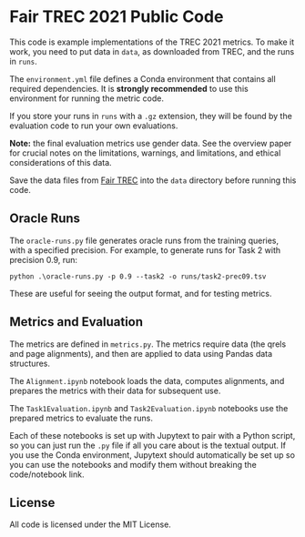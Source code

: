 # Fair TREC 2021 Public Code

This code is example implementations of the TREC 2021 metrics.  To make it work,
you need to put data in `data`, as downloaded from TREC, and the runs in `runs`.

The `environment.yml` file defines a Conda environment that contains all required
dependencies.  It is **strongly recommended** to use this environment for running
the metric code.

If you store your runs in `runs` with a `.gz` extension, they will be found by
the evaluation code to run your own evaluations.

**Note:** the final evaluation metrics use gender data.  See the overview paper for
crucial notes on the limitations, warnings, and limitations, and ethical considerations
of this data.

Save the data files from [Fair TREC](https://fair-trec.github.io) into the `data`
directory before running this code.

## Oracle Runs

The `oracle-runs.py` file generates oracle runs from the training queries, with
a specified precision.  For example, to generate runs for Task 2 with precision
0.9, run:

    python .\oracle-runs.py -p 0.9 --task2 -o runs/task2-prec09.tsv

These are useful for seeing the output format, and for testing metrics.

## Metrics and Evaluation

The metrics are defined in `metrics.py`.  The metrics require data (the qrels and
page alignments), and then are applied to data using Pandas data structures.

The `Alignment.ipynb` notebook loads the data, computes alignments, and prepares
the metrics with their data for subsequent use.

The `Task1Evaluation.ipynb` and `Task2Evaluation.ipynb` notebooks use the prepared 
metrics to evaluate the runs.

Each of these notebooks is set up with Jupytext to pair with a Python script, so
you can just run the `.py` file if all you care about is the textual output. If
you use the Conda environment, Jupytext should automatically be set up so you can
use the notebooks and modify them without breaking the code/notebook link.

## License

All code is licensed under the MIT License.